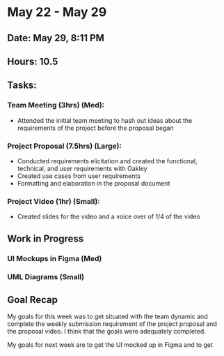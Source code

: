 # May 22 - May 29
## Date: May 29, 8:11 PM

## Hours: 10.5

## Tasks:

### Team Meeting (3hrs) (Med):
- Attended the initial team meeting to hash out ideas about the requirements of the project before the proposal began

### Project Proposal (7.5hrs) (Large):

- Conducted requirements elicitation and created the functional, technical, and user requirements with Oakley
- Created use cases from user requirements
- Formatting and elaboration in the proposal document

### Project Video (1hr) (Small):

- Created slides for the video and a voice over of 1/4 of the video


## Work in Progress

### UI Mockups in Figma (Med)
### UML Diagrams (Small)

## Goal Recap

My goals for this week was to get situated with the team dynamic and complete the weekly submission requirement of the project proposal and the proposal video. I think that the goals were adequately completed.

My goals for next week are to get the UI mocked up in Figma and to get 